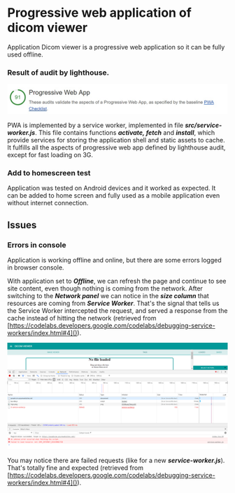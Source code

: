 # **Progressive web application of dicom viewer**

Application Dicom viewer is a progressive web application so it can be fully used offline.

### Result of audit by lighthouse.
![result.jpg](../.attachments/result-d34dacaf-254e-414f-a7c7-bd1cecd28c7a.jpg)


PWA is implemented by a service worker, implemented in file _**src/service-worker.js**_. This file contains functions **_activate, fetch_** and **_install_**, which provide services for storing the application shell and static assets to cache. It fulfills all the aspects of progressive web app defined by lighthouse audit, except for fast loading on 3G.

### Add to homescreen test
Application was tested on Android devices and it worked as expected. It can be added to home screen and fully used as a mobile application even without internet connection.

## Issues
### Errors in console
Application is working offline and online, but there are some errors logged in browser console.

With application set to _**Offline**_,  we can refresh the page and continue to see site content, even though nothing is coming from the network. After switching to the _**Network panel**_  we can notice in the **_size column_**  that resources are coming from **_Service Worker_**. That's the signal that tells us the Service Worker intercepted the request, and served a response from the cache instead of hitting the network (retrieved from [https://codelabs.developers.google.com/codelabs/debugging-service-workers/index.html#4]()).

![image.png](../.attachments/image-2b024808-9685-4323-9c33-0832f06b62c4.png)

You may notice there are failed requests (like for a new _**service-worker.js**_). That's totally fine and expected (retrieved from [https://codelabs.developers.google.com/codelabs/debugging-service-workers/index.html#4]()).

